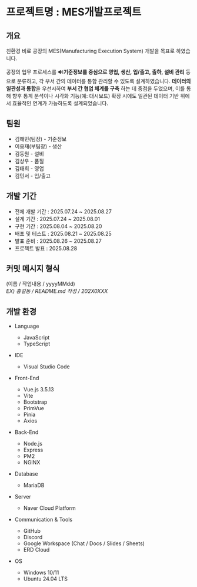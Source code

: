 # 프로젝트명 : MES개발프로젝트

## 개요
친환경 비료 공장의 MES(Manufacturing Execution System) 개발을 목표로 하였습니다.<br/> 
<br/>
공장의 업무 프로세스를 🔊**기준정보를 중심으로 영업, 생산, 입/출고, 출하, 설비 관리** 등으로 분류하고, 각 부서 간의 데이터를 통합 관리할 수 있도록 설계하였습니다.  **데이터의 일관성과 통합**을 우선시하여 **부서 간 협업 체계를 구축** 하는 데 중점을 두었으며, 이를 통해 향후 통계 분석이나 시각화 기능(예: 대시보드) 확장 시에도 일관된 데이터 기반 위에서 효율적인 연계가 가능하도록 설계되었습니다.<br/> 

## 팀원
- 김해민(팀장) - 기준정보
- 이웅재(부팀장) - 생산
- 김동원 - 설비
- 김상우 - 품질
- 김태희 - 영업
- 김민서 - 입/출고

## 개발 기간
- 전체 개발 기간 : 2025.07.24 ~ 2025.08.27
- 설계 기간 : 2025.07.24 ~ 2025.08.01
- 구현 기간 : 2025.08.04 ~ 2025.08.20
- 배포 및 테스트 : 2025.08.21 ~ 2025.08.25
- 발표 준비 : 2025.08.26 ~ 2025.08.27
- 프로젝트 발표 : 2025.08.28<br/> 

## 커밋 메시지 형식
(이름 / 작업내용 / yyyyMMdd)<br/> 
*EX) 홍길동 / README.md 작성 / 202X0XXX* <br/> 

## 개발 환경
- Language
  - JavaScript
  - TypeScript

- IDE
  - Visual Studio Code

- Front-End
  - Vue.js 3.5.13
  - Vite
  - Bootstrap
  - PrimVue
  - Pinia
  - Axios

- Back-End
  - Node.js
  - Express 
  - PM2
  - NGINX

- Database
  - MariaDB

- Server
  - Naver Cloud Platform

- Communication & Tools
  - GitHub
  - Discord
  - Google Workspace (Chat / Docs / Slides / Sheets)
  - ERD Cloud

- OS
  - Windows 10/11
  - Ubuntu 24.04 LTS
